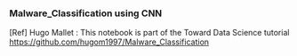 ### Malware_Classification using CNN

[Ref] Hugo Mallet : This notebook is part of the Toward Data Science tutorial
https://github.com/hugom1997/Malware_Classification 
